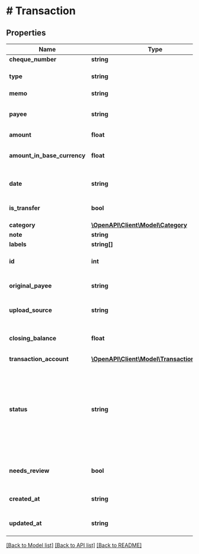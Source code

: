 # # Transaction

## Properties

Name | Type | Description | Notes
------------ | ------------- | ------------- | -------------
**cheque_number** | **string** |  | [optional]
**type** | **string** | Whether the transaction is a debit or a credit | [optional]
**memo** | **string** |  | [optional]
**payee** | **string** | The payee/merchant of the transaction. | [optional]
**amount** | **float** |  | [optional]
**amount_in_base_currency** | **float** | The amount of the transaction in the user&#39;s base currency. | [optional]
**date** | **string** | The date the transaction took place. | [optional]
**is_transfer** | **bool** | Whether the transaction is a transfer. | [optional]
**category** | [**\OpenAPI\Client\Model\Category**](Category.md) |  | [optional]
**note** | **string** |  | [optional]
**labels** | **string[]** |  | [optional]
**id** | **int** | The unique identifier of the transaction. | [optional]
**original_payee** | **string** | The payee the transaction was created with. | [optional]
**upload_source** | **string** | Where the transaction came from. | [optional]
**closing_balance** | **float** | The closing balance of the account at the transaction. | [optional]
**transaction_account** | [**\OpenAPI\Client\Model\TransactionAccount**](TransactionAccount.md) |  | [optional]
**status** | **string** | The status of the transaction. Pending transactions are temporary and may be superseded later by their posted counterparts, which are permanent. | [optional]
**needs_review** | **bool** | Whether the transaction needs to be reviewed. | [optional]
**created_at** | **string** | When the transaction was created. | [optional]
**updated_at** | **string** | When the transaction was last updated. | [optional]

[[Back to Model list]](../../README.md#models) [[Back to API list]](../../README.md#endpoints) [[Back to README]](../../README.md)
